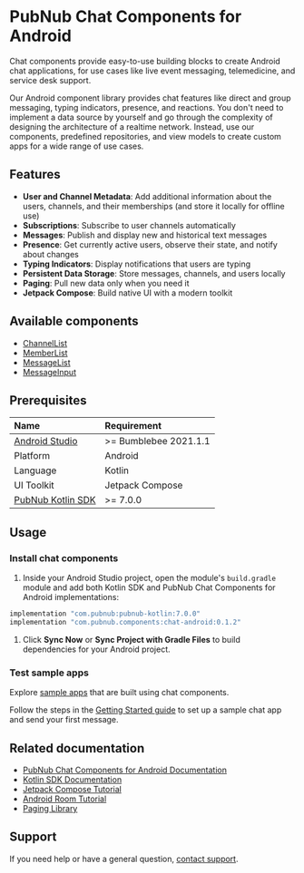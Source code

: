 # PubNub Chat Components for Android

Chat components provide easy-to-use building blocks to create Android chat applications, for use cases like live event messaging, telemedicine, and service desk support.

Our Android component library provides chat features like direct and group messaging, typing indicators, presence, and reactions. You don't need to implement a data source by yourself and go through the complexity of designing the architecture of a realtime network. Instead, use our components, predefined repositories, and view models to create custom apps for a wide range of use cases.

## Features

* **User and Channel Metadata**: Add additional information about the users, channels, and their memberships (and store it locally for offline use)
* **Subscriptions**: Subscribe to user channels automatically
* **Messages**: Publish and display new and historical text messages
* **Presence**: Get currently active users, observe their state, and notify about changes
* **Typing Indicators**: Display notifications that users are typing
* **Persistent Data Storage**: Store messages, channels, and users locally
* **Paging**: Pull new data only when you need it
* **Jetpack Compose**: Build native UI with a modern toolkit

## Available components

* [ChannelList](https://www.pubnub.com/docs/chat/components/android/ui-components-android#channellist)
* [MemberList](https://www.pubnub.com/docs/chat/components/android/ui-components-android#memberlist)
* [MessageList](https://www.pubnub.com/docs/chat/components/android/ui-components-android#messagelist)
* [MessageInput](https://www.pubnub.com/docs/chat/components/android/ui-components-android#messageinput)

## Prerequisites

| Name | Requirement |
| :--- | :------ |
| [Android Studio](https://developer.android.com/studio/preview) | >= Bumblebee 2021.1.1 |
| Platform | Android |
| Language | Kotlin |
| UI Toolkit | Jetpack Compose |
| [PubNub Kotlin SDK](https://github.com/pubnub/kotlin) | >= 7.0.0 |

## Usage

### Install chat components

1. Inside your Android Studio project, open the module's `build.gradle` module and add both Kotlin SDK and PubNub Chat Components for Android implementations:

```kotlin
implementation "com.pubnub:pubnub-kotlin:7.0.0"
implementation "com.pubnub.components:chat-android:0.1.2"
```

1. Click **Sync Now** or **Sync Project with Gradle Files** to build dependencies for your Android project.
### Test sample apps

Explore [sample apps](https://github.com/pubnub/chat-components-android-examples/blob/master/README.md) that are built using chat components.

Follow the steps in the [Getting Started guide](https://www.pubnub.com/docs/chat/components/android/get-started-android) to set up a sample chat app and send your first message.

## Related documentation

* [PubNub Chat Components for Android Documentation](https://www.pubnub.com/docs/chat/components/android/get-started-android)
* [Kotlin SDK Documentation](https://www.pubnub.com/docs/sdks/kotlin)
* [Jetpack Compose Tutorial](https://developer.android.com/jetpack/compose/tutorial)
* [Android Room Tutorial](https://developer.android.com/training/data-storage/room)
* [Paging Library](https://developer.android.com/topic/libraries/architecture/paging/v3-overview)

## Support

If you need help or have a general question, [contact support](mailto:support@pubnub.com).
